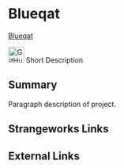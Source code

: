 # Blueqat

[Blueqat](https://blueqat.com/)

[<img alt="GitHub Logomark" src="https://github.githubassets.com/images/modules/logos_page/GitHub-Mark.png" width="32">](https://github.com/Blueqat)
Short Description

## Summary
Paragraph description of project.

## Strangeworks Links


## External Links
